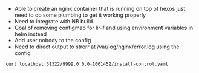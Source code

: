 - Able to create an nginx container that is running on top of hexos just need to do some plumbing to get it working properly
- Need to integrate with NB build
- Goal of removing configmap for lir-f and using environment variables in helm instead
- Add user nobody to the config
- Need to direct output to strerr at /var/log/nginx/error.log using the config


```
curl localhost:31322/9999.0.0.0-1061452/install-control.yaml
```